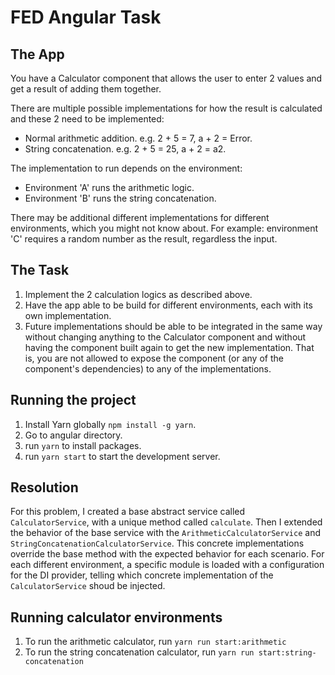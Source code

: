 # FED Angular Task

## The App
You have a Calculator component that allows the user to enter 2 values and get a result of adding them together.

There are multiple possible implementations for how the result is calculated and these 2 need to be implemented:
* Normal arithmetic addition. e.g. 2 + 5 = 7, a + 2 = Error.
* String concatenation. e.g. 2 + 5 = 25, a + 2 = a2.

The implementation to run depends on the environment:
* Environment 'A' runs the arithmetic logic.
* Environment 'B' runs the string concatenation.

There may be additional different implementations for different environments, which you might not know about. For example: environment 'C' requires a random number as the result, regardless the input.

## The Task
1. Implement the 2 calculation logics as described above.
2. Have the app able to be build for different environments, each with its own implementation.
3. Future implementations should be able to be integrated in the same way without changing anything to the Calculator component and without having the component built again to get the new implementation. That is, you are not allowed to expose the component (or any of the component's dependencies) to any of the implementations.

## Running the project
1. Install Yarn globally ```npm install -g yarn```.
2. Go to angular directory.
3. run ```yarn``` to install packages.
4. run ```yarn start``` to start the development server.

## Resolution
For this problem, I created a base abstract service called ```CalculatorService```, with a unique method called ```calculate```. Then I extended the behavior of the base service with the ```ArithmeticCalculatorService``` and ```StringConcatenationCalculatorService```.  This concrete implementations override the base method with the expected behavior for each scenario. For each different environment, a specific module is loaded with a configuration for the DI provider, telling which concrete implementation of the ```CalculatorService``` shoud be injected.

## Running calculator environments

1. To run the arithmetic calculator, run ```yarn run start:arithmetic```
1. To run the string concatenation calculator, run ```yarn run start:string-concatenation```
